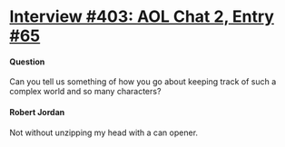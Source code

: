 # [Interview #403: AOL Chat 2, Entry #65](https://www.theoryland.com/intvmain.php?i=403#65)

#### Question

Can you tell us something of how you go about keeping track of such a complex world and so many characters?

#### Robert Jordan

Not without unzipping my head with a can opener.

